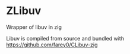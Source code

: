 # ZLibuv
Wrapper of libuv in zig

Libuv is compiled from source and bundled with https://github.com/farey0/CLibuv-zig